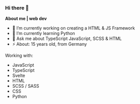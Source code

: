 ### Hi there 👋

**About me | web dev**

- 🔭 I’m currently working on creating a HTML & JS Framework
- 🌱 I’m currently learning Python
- 💬 Ask me about TypeScript JavaScript, SCSS & HTML
- ⚡ About: 15 years old, from Germany

Working with:
- JavaScript
- TypeScript
- Svelte
- HTML
- SCSS / SASS
- CSS
- Python
